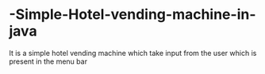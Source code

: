 # -Simple-Hotel-vending-machine-in-java
It is a simple hotel vending machine which take input from the user which is present in the menu bar 
